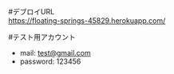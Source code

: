
 #デブロイURL
 <br>
 https://floating-springs-45829.herokuapp.com/
  
 #テスト用アカウント
- mail: test@gmail.com
- password: 123456
